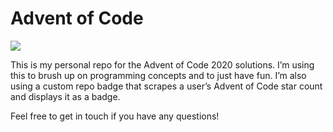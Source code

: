 
<!-- README.md is generated from README.Rmd. Please edit that file -->

# Advent of Code

<!-- badges: start -->

![](https://img.shields.io/badge/star%20count-@_jwinget%2028*-green.svg)
<!-- badges: end -->

This is my personal repo for the Advent of Code 2020 solutions. I’m
using this to brush up on programming concepts and to just have fun. I’m
also using a custom repo badge that scrapes a user’s Advent of Code star
count and displays it as a badge.

Feel free to get in touch if you have any questions\!
